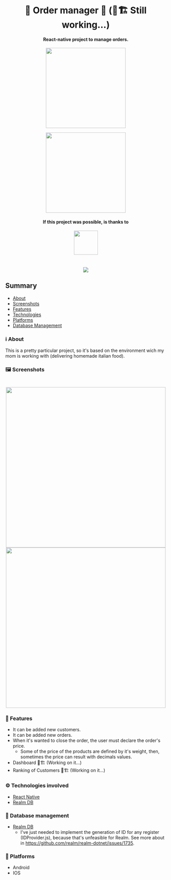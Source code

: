 <h1 align="center">🍲 Order manager 🥧 (🚧🏗️ Still working...)</h1>
<h4 align="center">React-native project to manage orders.</h4>

<p align="center">
    <a href="https://reactnative.dev/">
        <img src="https://upload.wikimedia.org/wikipedia/commons/a/a7/React-icon.svg" width=250px />
    </a>
</p>

<p align="center">
    <a href="https://realm.io/">
        <img src="https://cdn.worldvectorlogo.com/logos/realmio.svg" width=250px />
    </a>
</p>

<h4 align="center">If this project was possible, is thanks to</h4>

<p align="center">
    <a href="https://rocketseat.com.br/">
        <img src="https://raw.githubusercontent.com/Rocketseat/rocketseat-vscode-react-native-snippets/master/images/rocketseat_logo.png" height=75px />
    </a>
</p>

<h1 align="center">
 <img src="https://img.shields.io/badge/Made with-❤️-%23BF0000">
</h1>


## Summary
* [About](#ℹ%EF%B8%8F-about)
* [Screenshots](#%EF%B8%8F-screenshots)
* [Features](#-features)
* [Technologies](#%EF%B8%8F-technologies-involved)
* [Platforms](#%EF%B8%8F-platforms)
* [Database Management](#-database-management)

### ℹ️ About
This is a pretty particular project, so it's based on the environment wich my mom is working with (delivering homemade italian food).

### 🖼️ Screenshots
<h1 align="center">
 <img height="500" src="assets/gifs/creatingOrder.gif">
 <img height="500" src="assets/gifs/pendingOrders.gif">
</h1>

### 🥏 Features
* It can be added new customers.
* It can be added new orders.
* When it's wanted to close the order, the user must declare the order's price.
    * Some of the price of the products are defined by it's weight, then, sometimes the price can result with decimals values.
* Dashboard 🚧🏗️ (Working on it...)
* Ranking of Customers 🚧🏗️ (Working on it...)


### ⚙️ Technologies involved
* [React Native](https://reactnative.dev/)
* [Realm DB](https://realm.io/)

### 💾 Database management
* [Realm DB](https://realm.io/)
    * I've just needed to implement the generation of ID for any register (IDProvider.js), because that's unfeasible  for Realm. See more about in https://github.com/realm/realm-dotnet/issues/1735.

### 📱 Platforms
* Android
* IOS


